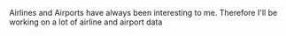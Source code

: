 Airlines and Airports have always been interesting to me. Therefore I'll be working on a lot of airline and airport data
